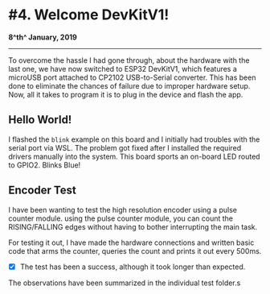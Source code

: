 # #4. Welcome DevKitV1!

**8^th^ January, 2019**

------

To overcome the hassle I had gone through, about the hardware with the last one, we have now switched to ESP32 DevKitV1, which features a microUSB port attached to CP2102 USB-to-Serial converter. This has been done to eliminate the chances of failure due to improper hardware setup. Now, all it takes to program it is to plug in the device and flash the app. 

## Hello World!

I flashed the `blink` example on this board and I initially had troubles with the serial port via WSL. The problem got fixed after I installed the required drivers manually into the system. This board sports an on-board LED routed to GPIO2. Blinks Blue!

## Encoder Test

I have been wanting to test the high resolution encoder using a pulse counter module. using the pulse counter module, you can count the RISING/FALLING edges without having to bother interrupting the main task. 

For testing it out, I have made the hardware connections and written basic code that arms the counter, queries the count and prints it out every 500ms. 

- [x] The test has been a success, although it took longer than expected. 

The observations have been summarized in the individual test folder.s


